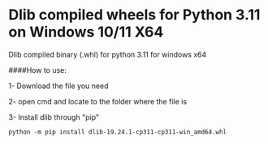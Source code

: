 # Dlib compiled wheels for Python 3.11 on Windows 10/11 X64
Dlib compiled binary (.whl) for python 3.11 for windows x64

####How to use:

1- Download the file you need

2- open cmd and locate to the folder where the file is

3- Install dlib through "pip"

```
python -m pip install dlib-19.24.1-cp311-cp311-win_amd64.whl 
```

